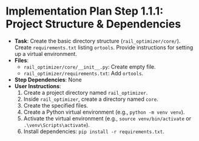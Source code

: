 # Implementation Plan Step 1.1.1: Project Structure & Dependencies

- **Task**: Create the basic directory structure (`rail_optimizer/core/`). Create `requirements.txt` listing `ortools`. Provide instructions for setting up a virtual environment.
- **Files**:
    - `rail_optimizer/core/__init__.py`: Create empty file.
    - `rail_optimizer/requirements.txt`: Add `ortools`.
- **Step Dependencies**: None
- **User Instructions**:
    1. Create a project directory named `rail_optimizer`.
    2. Inside `rail_optimizer`, create a directory named `core`.
    3. Create the specified files.
    4. Create a Python virtual environment (e.g., `python -m venv venv`).
    5. Activate the virtual environment (e.g., `source venv/bin/activate` or `.\venv\Scripts\activate`).
    6. Install dependencies: `pip install -r requirements.txt`.
